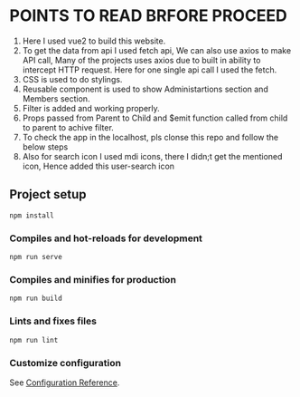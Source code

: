 # POINTS TO READ BRFORE PROCEED
1) Here I used vue2 to build this website.
2) To get the data from api I used fetch api, We can also use axios to make API call, Many of the projects uses axios due to built in ability to intercept HTTP request. Here for one single api call I used the fetch.
3) CSS is used to do stylings.
4) Reusable component is used to show Administartions section and Members section.
5) Filter is added and working properly.
6) Props passed from Parent to Child and $emit function called from child to parent to achive filter.
7) To check the app in the localhost, pls clonse this repo and follow the below steps 
8) Also for search icon I used mdi icons, there I didn;t get the mentioned icon, Hence added this user-search icon
## Project setup
```
npm install
```

### Compiles and hot-reloads for development
```
npm run serve
```

### Compiles and minifies for production
```
npm run build
```

### Lints and fixes files
```
npm run lint
```

### Customize configuration
See [Configuration Reference](https://cli.vuejs.org/config/).


